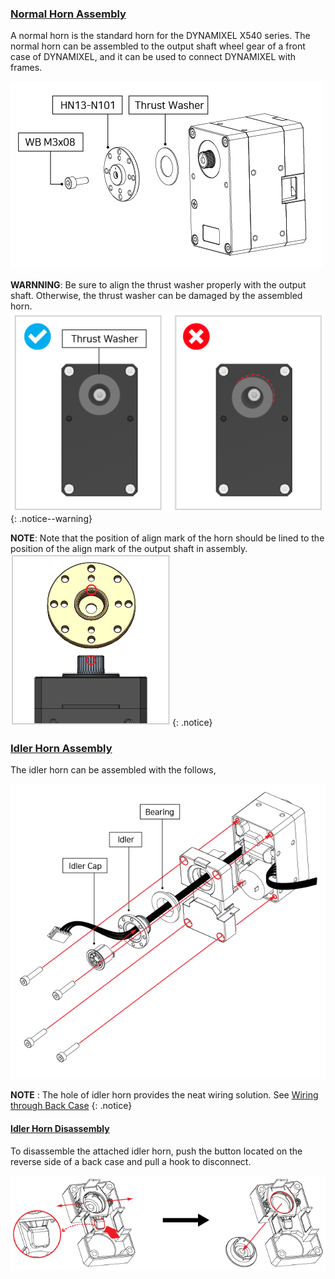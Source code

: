 
### [Normal Horn Assembly](#normal-horn-assembly)

A normal horn is the standard horn for the DYNAMIXEL X540 series. The normal horn can be assembled to the output shaft wheel gear of a front case of DYNAMIXEL, and it can be used to connect DYNAMIXEL with frames. 

![Horn_Assembly](/assets/images/dxl/x/X540/hn13-n101_assembly.png)

**WARNNING**: Be sure to align the thrust washer properly with the output shaft. Otherwise, the thrust washer can be damaged by the assembled horn.  
  ![HowTo_Thrust_Washer](/assets/images/dxl/x/X540/thrust_washer_02.png)
{: .notice--warning}

**NOTE**: Note that the position of align mark of the horn should be lined to the position of the align mark of the output shaft in assembly.  
  ![Horn_Marking](/assets/images/dxl/x/X540/horn_assembly_marking.png)
{: .notice}

### [Idler Horn Assembly](#idler-horn-assembly)

The idler horn can be assembled with the follows, 

![HowTo_Idler_Assembly](/assets/images/dxl/x/X540/idler_assembly.png)

**NOTE** : The hole of idler horn provides the neat wiring solution. See [Wiring through Back Case](#wiring-through-back-case)
{: .notice}

#### [Idler Horn Disassembly](#idler-horn-disassembly)

To disassemble the attached idler horn, push the button located on the reverse side of a back case and pull a hook to disconnect.

![HowTo_Idler_Disassembly](/assets/images/dxl/x/X540/idler_disassably.png)

